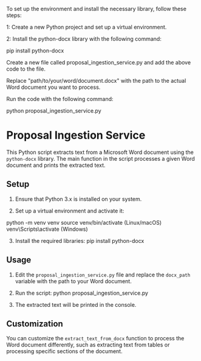 To set up the environment and install the necessary library, follow these steps:

1: Create a new Python project and set up a virtual environment.

2: Install the python-docx library with the following command:

pip install python-docx

Create a new file called proposal_ingestion_service.py and add the above code to the file.

Replace "path/to/your/word/document.docx" with the path to the actual Word document you want to process.

Run the code with the following command:


python proposal_ingestion_service.py
# Proposal Ingestion Service

This Python script extracts text from a Microsoft Word document using the `python-docx` library. The main function in the script processes a given Word document and prints the extracted text.

## Setup

1. Ensure that Python 3.x is installed on your system.

2. Set up a virtual environment and activate it:

python -m venv venv
source venv/bin/activate (Linux/macOS)
venv\Scripts\activate (Windows)

3. Install the required libraries:
pip install python-docx


## Usage

1. Edit the `proposal_ingestion_service.py` file and replace the `docx_path` variable with the path to your Word document.

2. Run the script:
python proposal_ingestion_service.py


3. The extracted text will be printed in the console.

## Customization

You can customize the `extract_text_from_docx` function to process the Word document differently, such as extracting text from tables or processing specific sections of the document.

